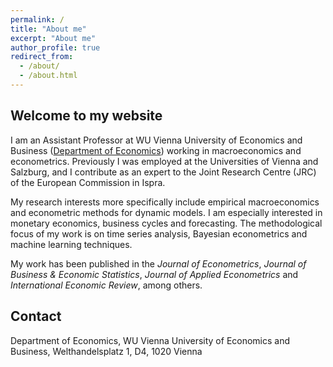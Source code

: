 ```yaml
---
permalink: /
title: "About me"
excerpt: "About me"
author_profile: true
redirect_from: 
  - /about/
  - /about.html
---
```


## Welcome to my website
I am an Assistant Professor at WU Vienna University of Economics and Business ([Department of Economics](https://www.wu.ac.at/en/economics/)) working in macroeconomics and econometrics. Previously I was employed at the Universities of Vienna and Salzburg, and I contribute as an expert to the Joint Research Centre (JRC) of the European Commission in Ispra.

My research interests more specifically include empirical macroeconomics and econometric methods for dynamic models. I am especially interested in monetary economics, business cycles and forecasting. The methodological focus of my work is on time series analysis, Bayesian econometrics and machine learning techniques.

My work has been published in the _Journal of Econometrics_, _Journal of Business & Economic Statistics_, _Journal of Applied Econometrics_ and _International Economic Review_, among others.

## Contact
Department of Economics, WU Vienna University of Economics and Business, Welthandelsplatz 1, D4, 1020 Vienna
